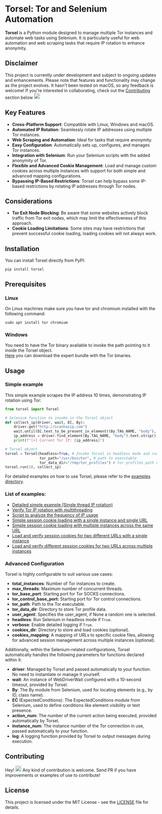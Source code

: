 # Torsel: Tor and Selenium Automation
**Torsel** is a Python module designed to manage multiple Tor instances and automate web tasks using Selenium. It is particularly useful for web automation and web scraping tasks that require IP rotation to enhance anonymity.

## Disclaimer
This project is currently under development and subject to ongoing updates and enhancements. Please note that features and functionality may change as the project evolves.
It hasn't been tested on macOS, so any feedback is welcome! If you're interested in collaborating, check out the [Contributing](#contributing) section below <img src="https://images.emojiterra.com/google/noto-emoji/unicode-15.1/color/svg/1f447.svg" alt="emoji pointing down" width="20"/>

## Key Features
- **Cross-Platform Support**: Compatible with Linux, Windows and macOS.
- **Automated IP Rotation**: Seamlessly rotate IP addresses using multiple Tor instances.
- **Web Scraping and Automation**: Ideal for tasks that require anonymity.
- **Easy Configuration**: Automatically sets up, configures, and manages Tor instances.
- **Integration with Selenium**: Run your Selenium scripts with the added anonymity of Tor.
- **Flexible and Advanced Cookie Management**: Load and manage custom cookies across multiple instances with support for both simple and advanced mapping configurations.
- **Bypassing IP-Based Restrictions**: Torsel can help bypass some IP-based restrictions by rotating IP addresses through Tor nodes.

## Considerations
- **Tor Exit Node Blocking**: Be aware that some websites actively block traffic from Tor exit nodes, which may limit the effectiveness of this approach.
- **Cookie Loading Limitations**: Some sites may have restrictions that prevent successful cookie loading, loading cookies will not always work.

## Installation
You can install Torsel directly from PyPI:
```
pip install torsel
```

## Prerequisites

### Linux
On Linux machines make sure you have tor and chromium installed with the following command:
```
sudo apt install tor chromium
```

### Windows
You need to have the Tor binary available to invoke the path pointing to it inside the Torsel object.<br>[Here](https://www.torproject.org/download/tor/) you can download the expert bundle with the Tor binaries.

## Usage
### Simple example
This simple example scrapes the IP address 10 times, demonstrating IP rotation using Tor:
```python
from torsel import Torsel

# Selenium function to invoke in the Torsel object
def collect_ip(driver, wait, EC, By):
    driver.get("http://icanhazip.com")
    wait.until(EC.text_to_be_present_in_element((By.TAG_NAME, "body"), "."))
    ip_address = driver.find_element(By.TAG_NAME, "body").text.strip()
    print(f"[+] Current Tor IP: {ip_address}")

# Torsel object
torsel = Torsel(headless=True, # Invoke Torsel in headless mode and run
                tor_path="/usr/bin/tor", # path to executable
                tor_data_dir="/tmp/tor_profiles") # tor profiles path dest
torsel.run(10, collect_ip)
```

For detailed examples on how to use Torsel, please refer to the [examples directory](https://github.com/azuk4r/torsel/tree/main/examples).

### List of examples:
* [Detailed simple example (Single thread IP rotation)](https://github.com/azuk4r/torsel/blob/main/examples/simple_ip_rotation.py)
* [Verify Tor IP rotation with multithreading](https://github.com/azuk4r/torsel/blob/main/examples/multithread_ip_rotation.py)
* [Script to analyze the frequency of IP usage](https://github.com/azuk4r/torsel/blob/main/examples/tor_ip_usage_analyzer.py)
* [Simple session cookie loading with a single instance and single URL](https://github.com/azuk4r/torsel/blob/main/examples/loading_cookies/simple_one_url_one_instance.py)
* [Simple session cookie loading with multiple instances across the same URL](https://github.com/azuk4r/torsel/blob/main/examples/loading_cookies/simple_one_url_multi_instance.py)
* [Load and verify session cookies for two different URLs with a single instance](https://github.com/azuk4r/torsel/blob/main/examples/loading_cookies/advanced_mapping_two_url_one_instance.py)
* [Load and verify different session cookies for two URLs across multiple instances](https://github.com/azuk4r/torsel/blob/main/examples/loading_cookies/advanced_mapping_two_url_multi_instance.py)

### Advanced Configuration
Torsel is highly configurable to suit various use cases:
* **total_instances**: Number of Tor instances to create.
* **max_threads**: Maximum number of concurrent threads.
* **tor_base_port**: Starting port for Tor SOCKS connections.
* **tor_control_base_port:** Starting port for Tor control connections.
* **tor_path**: Path to the Tor executable.
* **tor_data_dir**: Directory to store Tor profile data.
* **user_agent**: Specifies the user_agent, if None a random one is selected.
* **headless**: Run Selenium in headless mode if `True`.
* **verbose**: Enable detailed logging if `True`.
* **cookies_dir**: Directory to store and load cookies (optional).
* **cookies_mapping**: A mapping of URLs to specific cookie files, allowing for advanced session management across multiple instances (optional).

Additionally, within the Selenium-related configurations, Torsel automatically handles the following parameters for functions declared within it:
* **driver**: Managed by Torsel and passed automatically to your function. No need to instantiate or manage it yourself.
* **wait**: An instance of WebDriverWait configured with a 10-second timeout, provided by Torsel.
* **By**: The By module from Selenium, used for locating elements (e.g., by ID, class name).
* **EC** (ExpectedConditions): The ExpectedConditions module from Selenium, used to define conditions like element visibility or text presence.
* **action_num**: The number of the current action being executed, provided automatically by Torsel.
* **instance_num**: The instance number of the Tor connection in use, passed automatically to your function.
* **log**: A logging function provided by Torsel to output messages during execution.

## Contributing
Hey! <img src="https://images.emojiterra.com/google/noto-emoji/unicode-15.1/color/svg/1f44b.svg" alt="emoji pointing down" width="20"/> Any kind of contribution is welcome. Send PR if you have improvements or examples of use to contribute!

## License
This project is licensed under the MIT License - see the [LICENSE](https://github.com/azuk4r/torsel/blob/main/LICENSE) file for details.
